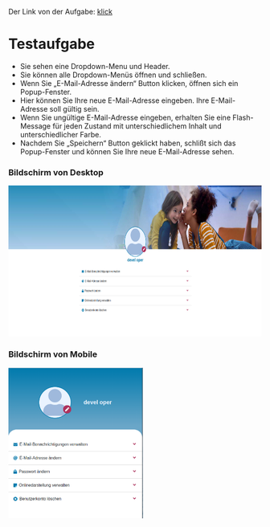 Der Link von der Aufgabe: [klick](https://test-aufgabe.vercel.app/)

# Testaufgabe

- Sie sehen eine Dropdown-Menu und Header.
- Sie können alle Dropdown-Menüs öffnen und schließen. 
- Wenn Sie „E-Mail-Adresse ändern“ Button klicken, öffnen sich ein Popup-Fenster.
- Hier können Sie Ihre neue E-Mail-Adresse eingeben. Ihre E-Mail-Adresse soll gültig sein.
- Wenn Sie ungültige E-Mail-Adresse eingeben, erhalten Sie eine Flash-Message für jeden Zustand mit unterschiedlichem Inhalt und unterschiedlicher Farbe. 
- Nachdem Sie „Speichern“ Button geklickt haben, schlißt sich das Popup-Fenster und können Sie Ihre neue E-Mail-Adresse sehen.

### Bildschirm von Desktop
<img src="./ss/ss-desktop.png" height="300" /> 

### Bildschirm von Mobile

<img src="./ss/ss-mobile.png" height="300"/>

